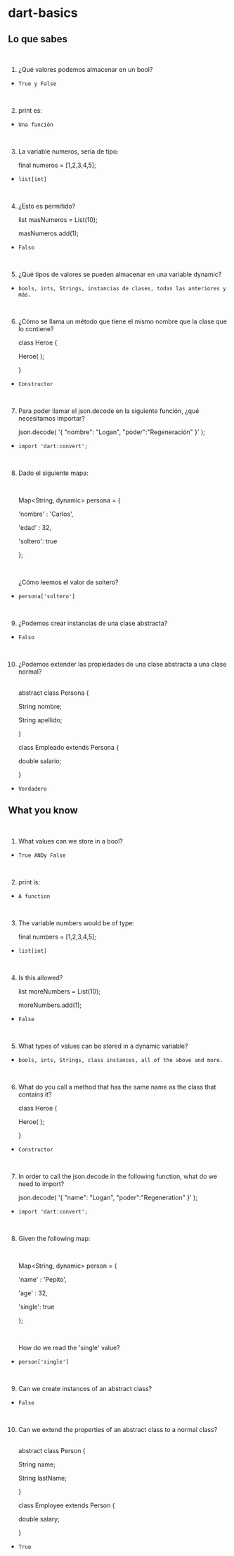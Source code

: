 # dart-basics

## Lo que sabes

<br />

1. ¿Qué valores podemos almacenar en un bool?

-     True y False
<br />

2. print es:

-     Una función

<br />

3. La variable numeros, sería de tipo:

   final numeros = [1,2,3,4,5];

-     list[int]

<br />

4. ¿Esto es permitido?

   list masNumeros = List(10);

   masNumeros.add(1);

-     Falso

<br />

5. ¿Qué tipos de valores se pueden almacenar en una variable dynamic?

-     bools, ints, Strings, instancias de clases, todas las anteriores y más.

<br />

6. ¿Cómo se llama un método que tiene el mismo nombre que la clase que lo contiene?

   class Heroe {

   Heroe( );

   }

-     Constructor

<br />

7. Para poder llamar el json.decode en la siguiente función, ¿qué necesitamos importar?

   json.decode( '{ "nombre": "Logan", "poder":"Regeneración" }' );

-     import 'dart:convert';

<br />

8. Dado el siguiente mapa:

   <br />

   Map<String, dynamic> persona = {

   'nombre' : 'Carlos',

   'edad' : 32,

   'soltero': true

   };

   <br />

   ¿Cómo leemos el valor de soltero?

-     persona['soltero']

<br />

9. ¿Podemos crear instancias de una clase abstracta?

-     Falso

<br />

10. ¿Podemos extender las propiedades de una clase abstracta a una clase normal?

    <br />
    abstract class Persona {

      String nombre;

      String apellido;
      
    }

    class Empleado extends Persona { 
    
      double salario;

    }

-     Verdadero

<!--  -->
<!--  -->
<!--  -->



## What you know

<br />

1. What values can we store in a bool?

-     True ANDy False
<br />

2. print is:

-     A function

<br />

3. The variable numbers would be of type:

   final numbers = [1,2,3,4,5];

-     list[int]

<br />

4. Is this allowed?

   list moreNumbers = List(10);

   moreNumbers.add(1);

-     False

<br />

5. What types of values can be stored in a dynamic variable?

-     bools, ints, Strings, class instances, all of the above and more.

<br />

6. What do you call a method that has the same name as the class that contains it?

   class Heroe {

   Heroe( );

   }

-     Constructor

<br />

7. In order to call the json.decode in the following function, what do we need to import?

   json.decode( '{ "name": "Logan", "poder":"Regeneration" }' );

-     import 'dart:convert';

<br />

8. Given the following map:

   <br />

   Map<String, dynamic> person = {

   'name' : 'Pepito',

   'age' : 32,

   'single': true

   };

   <br />

   How do we read the 'single' value?

-     person['single']

<br />

9. Can we create instances of an abstract class?

-     False

<br />

10. Can we extend the properties of an abstract class to a normal class?

    <br />
    abstract class Person {

      String name;

      String lastName;
      
    }

    class Employee extends Person { 
    
      double salary;

    }

-     True
